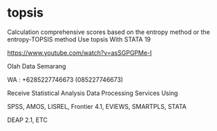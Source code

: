 # topsis
Calculation comprehensive scores based on the entropy method or the entropy-TOPSIS method Use topsis With STATA 19

https://www.youtube.com/watch?v=asSGPGPMe-I

Olah Data Semarang

WA : +6285227746673 (085227746673)

Receive Statistical Analysis Data Processing Services Using

SPSS, AMOS, LISREL, Frontier 4.1, EVIEWS, SMARTPLS, STATA

DEAP 2.1, ETC
